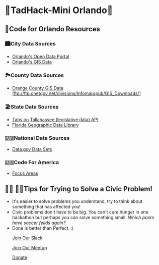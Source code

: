 <h1>🚀TadHack-Mini Orlando🚀</h1>

<h2>🍊Code for Orlando Resources</h2>

<h3>🏙️City Data Sources</h3>
  <ul>
  <li><a href="https://data.cityoforlando.net/"> Orlando's Open Data Portal</a></li>
  <li><a href="http://www.cityoforlando.net/gis/gis-data-download/"> Orlando's GIS Data</a></li>
  
 </ul>
<h3>🏞️County Data Sources</h3>
  <ul>
  <li><a href="ftp://ftp.onetgov.net/divisions/Infomap/pub/GIS_Downloads/">Orange County GIS Data [ftp://ftp.onetgov.net/divisions/Infomap/pub/GIS_Downloads/]</a></li>
  </ul>
<h3>🏖️State Data Sources</h3>
  <ul>
  <li><a href="https://tabsontallahassee.com/api/">Tabs on Tallahassee (legislative data) API</a></li>
  <li><a href="http://www.fgdl.org/metadataexplorer/explorer.jsp">Florida Geographic Data Library</a>
  </ul>
<h3>🇺🇸National Data Sources</h3>
  <ul>
  <li><a href="https://www.data.gov/">Data.gov Data Sets</a></li>
  </ul>
<h3>🇺🇸Code For America</h3>
  <ul>
  <li><a href="https://www.codeforamerica.org/what/focus-areas ">Focus Areas</a></li>
  </ul>
  <h2>👨‍🔧 👩‍🔧Tips for Trying to Solve a Civic Problem!</h2>
  <ul>
  <li>It's easier to solve problems you understand, try to think about something that has affected you!</li>
  <li>Civic problems don't have to be big. You can't cure hunger in one hackathon but perhaps you can solve something small. <i>Which parks have soccer feilds again? </i>
  <li>Done is better than Perfect. :)


<a href="http://bit.ly/cfoslack">Join Our Slack</a>

<a href="http://bit.ly/cfomeetup">Join Our Meetup</a>

<a href="http://bit.ly/donatecfo">Donate</a>
